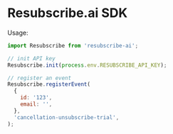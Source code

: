 # Resubscribe.ai SDK

Usage:

```javascript
import Resubscribe from 'resubscribe-ai';

// init API key
Resubscribe.init(process.env.RESUBSCRIBE_API_KEY);

// register an event
Resubscribe.registerEvent(
  {
    id: '123',
    email: '',
  },
  'cancellation-unsubscribe-trial',
);
```